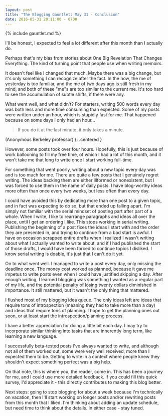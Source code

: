 ```yaml
---
layout: post
title: "The Blogging Gauntlet: May 31 - Conclusion"
date: 2016-05-31 20:11:00 - 0700
---
```


{% include gauntlet.md %}

I'll be honest, I expected to feel a lot different after this month than I actually do.

Perhaps that's my bias from stories about One Big Revelation That Changes Everything. The kind of turning point that people use when writing memoirs.

It doesn't feel like I changed that much. Maybe there was a big change, but it's only something I can recognize after the fact. In the now, the me of yesterday is too familiar, and the me of two days ago is still fresh in my mind, and both of these "me"s are too similar to the current me. It's too hard to see the accumulation of subtle shifts, if there were any.

What went well, and what didn't? For starters, writing 500 words every day was both less and more time consuming than expected. Some of my posts were written under an hour, which is stupidly fast for me. That happened because on some days I only had an hour...

> If you do it at the last minute, it only takes a minute.

(Anonymous Berkeley professor)
{: .centered }

However, some posts took over four hours. Hopefully, this is just because of work ballooning to fill my free time, of which I had a lot of this month, and it won't take me that long to write once I start working full-time.

For something that went poorly, writing about a new topic every day was and is too much for me. There are quite a few posts that I genuinely regret writing. The ideas backing them are either illformed or nonexistent, but I was forced to use them in the name of daily posts.
I have blog-worthy ideas more often than once every two weeks, but less often than every day.

I could have avoided this by dedicating more than one post to a given topic, and in fact was expecting to do so, but that ended up falling apart. I'm simply not familiar with the serial mindset of posting part after part of a whole. When I write, I like to rearrange paragraphs and ideas all over the place, until I get an ordering I like. This stops working in serial writing. Publishing the beginning of a post fixes the ideas I start with and the order they are presented in, and trying to continue from a bad start is awful. I have on occasion scrapped entire drafts when I realized I wasn't writing about what I actually wanted to write about, and if I had published the start of those drafts, I would have been forced to continue topics I disliked. I know serial writing is doable, it's just that I can't do it yet.

On to what went well. I managed to write a post every day, only missing the deadline once. The money cost worked as planned, because it gave me impetus to write posts even when I could have justified skipping a day. After enough writing, I learned blogging was something I wanted as a regular part of my life, and the potential penalty of losing twenty dollars diminished in importance. It still mattered, but it wasn't the only thing that mattered.

I flushed most of my blogging idea queue. The only ideas left are ideas that require tons of introspection (meaning they had to take more than a day) and ideas that require tons of planning. I hope to get the planning ones out soon, or at least start the introspection/planning process.

I have a better appreciation for doing a little bit each day. I may try to incorporate similar thinking into tasks that are inherently long term, like learning a new language.

I successfully beta-tested posts I've always wanted to write, and although not all of them worked out, some were very well received, more than I expected them to be. Getting to write in a context where people knew they shouldn't expect something perfect was a big help.

On that note, this is where you, the reader, come in. This has been a journey for me, and I could use more detailed feedback. If you could fill this quick survey, I'd appreciate it - this directly contributes to making this blog better.

Next steps: going to stop blogging for about a week because I'm technically on vacation, then I'll start working on longer posts and/or rewriting posts from this month that I liked. I'm thinking about adding an update schedule, but need time to think about the details. In either case - stay tuned.
